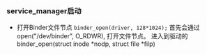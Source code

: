 ### service_manager启动

* 打开Binder文件节点
	```binder_open(driver, 128*1024);```
  首先会通过open("/dev/binder", O_RDWR), 打开文件节点。
  进入到驱动的binder_open(struct inode *nodp, struct file *filp)
	
